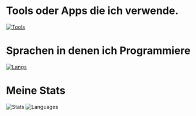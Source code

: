 # Tools oder Apps die ich verwende.
[![Tools](https://skillicons.dev/icons?i=cloudflare,pycharm,phpstorm,discord,linux,instagram,gmail,github,bots,ubuntu,docker,vscode,windows,webstorm,notion,grafana,figma,nginx&perline=12)](https://robinde.tech)
# Sprachen in denen ich Programmiere
[![Langs](https://skillicons.dev/icons?i=html,css,js,bash,py,php,md,mysql,powershell,tailwind&perline=8)](https://robinde.tech)

# Meine Stats
![Stats](https://github-readme-stats.vercel.app/api?username=robinkutde&theme=tokyonight&show_icons=true)
![Languages](https://github-readme-stats.vercel.app/api/top-langs/?username=robinkutde&theme=tokyonight&show_icons=true)
